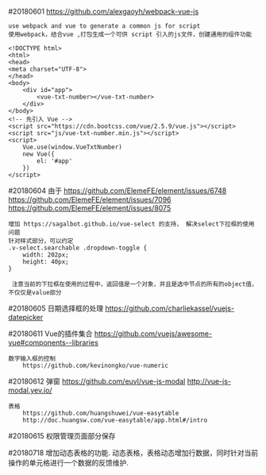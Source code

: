 
#20180601
    https://github.com/alexgaoyh/webpack-vue-js

    use webpack and vue to generate a common js for script
    使用webpack，结合vue ,打包生成一个可供 script 引入的js文件，创建通用的组件功能

    <!DOCTYPE html>
    <html>
    <head>
    <meta charset="UTF-8">
    </head>
    <body>
    	<div id="app">
    		<vue-txt-number></vue-txt-number>
    	</div>
    </body>
    <!-- 先引入 Vue -->
    <script src="https://cdn.bootcss.com/vue/2.5.9/vue.js"></script>
    <script src="js/vue-txt-number.min.js"></script>
    <script>
    	Vue.use(window.VueTxtNumber)
    	new Vue({
    		el: '#app'
    	})
    </script>

#20180604
    由于
        https://github.com/ElemeFE/element/issues/6748
        https://github.com/ElemeFE/element/issues/7096
        https://github.com/ElemeFE/element/issues/8075

    增加 https://sagalbot.github.io/vue-select 的支持， 解决select下拉框的使用问题
    针对样式部分，可以约定
    .v-select.searchable .dropdown-toggle {
        width: 202px;
        height: 40px;
    }

     注意当前的下拉框在使用的过程中，返回值是一个对象，并且是选中节点的所有的object值，不仅仅是value部分

#20180605
    日期选择框的处理  https://github.com/charliekassel/vuejs-datepicker

#20180611
    Vue的插件集合 https://github.com/vuejs/awesome-vue#components--libraries

    数字输入框的控制
        https://github.com/kevinongko/vue-numeric

#20180612
    弹窗
        https://github.com/euvl/vue-js-modal
        http://vue-js-modal.yev.io/

    表格
        https://github.com/huangshuwei/vue-easytable
        http://doc.huangsw.com/vue-easytable/app.html#/intro

#20180615
    权限管理页面部分保存

#20180718
    增加动态表格的功能.
        动态表格，表格动态增加行数据，同时针对当前操作的单元格进行一个数据的反馈维护.